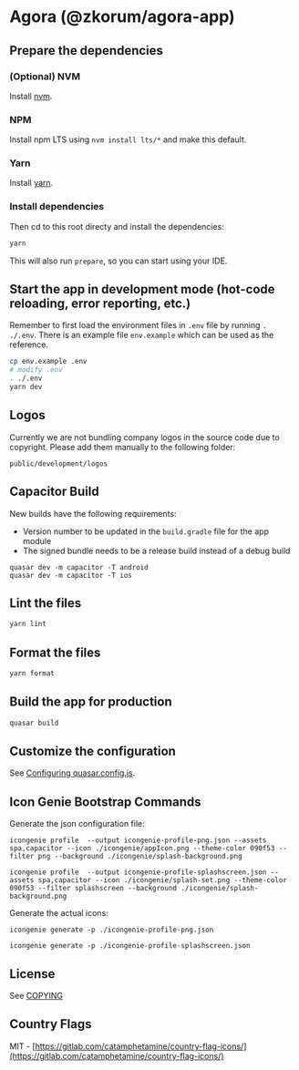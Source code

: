 # Agora (@zkorum/agora-app)

## Prepare the dependencies

### (Optional) NVM

Install [nvm](https://github.com/nvm-sh/nvm).

### NPM

Install npm LTS using `nvm install lts/*` and make this default.

### Yarn

Install [yarn](https://classic.yarnpkg.com/lang/en/docs/install/#mac-stable).

### Install dependencies

Then cd to this root directy and install the dependencies:

```bash
yarn
```

This will also run `prepare`, so you can start using your IDE.

## Start the app in development mode (hot-code reloading, error reporting, etc.)

Remember to first load the environment files in `.env` file by running `. ./.env`.
There is an example file `env.example` which can be used as the reference.

```bash
cp env.example .env
# modify .env
. ./.env
yarn dev
```

## Logos

Currently we are not bundling company logos in the source code due to copyright.
Please add them manually to the following folder:

`public/development/logos`

## Capacitor Build

New builds have the following requirements:

- Version number to be updated in the `build.gradle` file for the app module
- The signed bundle needs to be a release build instead of a debug build

```
quasar dev -m capacitor -T android
quasar dev -m capacitor -T ios
```

## Lint the files

```bash
yarn lint
```

## Format the files

```bash
yarn format
```

## Build the app for production

```bash
quasar build
```

## Customize the configuration

See [Configuring quasar.config.js](https://v2.quasar.dev/quasar-cli-vite/quasar-config-js).

## Icon Genie Bootstrap Commands

Generate the json configuration file:

`icongenie profile  --output icongenie-profile-png.json --assets spa,capacitor --icon ./icongenie/appIcon.png --theme-color 090f53 --filter png --background ./icongenie/splash-background.png`

`icongenie profile  --output icongenie-profile-splashscreen.json --assets spa,capacitor --icon ./icongenie/splash-set.png --theme-color 090f53 --filter splashscreen --background ./icongenie/splash-background.png`

Generate the actual icons:

`icongenie generate -p ./icongenie-profile-png.json`

`icongenie generate -p ./icongenie-profile-splashscreen.json`

## License

See [COPYING](./COPYING)

## Country Flags

MIT - [https://gitlab.com/catamphetamine/country-flag-icons/](https://gitlab.com/catamphetamine/country-flag-icons/)
